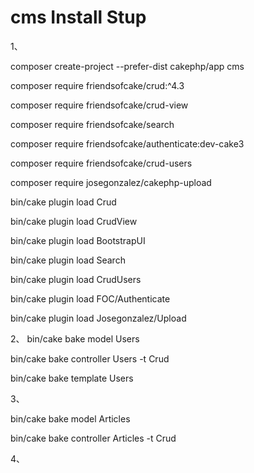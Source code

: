# cms Install Stup

1、

composer create-project --prefer-dist cakephp/app cms

composer require friendsofcake/crud:^4.3

composer require friendsofcake/crud-view

composer require friendsofcake/search

composer require friendsofcake/authenticate:dev-cake3

composer require friendsofcake/crud-users

composer require josegonzalez/cakephp-upload


bin/cake plugin load Crud

bin/cake plugin load CrudView

bin/cake plugin load BootstrapUI

bin/cake plugin load Search

bin/cake plugin load CrudUsers

bin/cake plugin load FOC/Authenticate

bin/cake plugin load Josegonzalez/Upload



2、
bin/cake bake model Users

bin/cake bake controller Users -t Crud

bin/cake bake template Users


3、


bin/cake bake model Articles

bin/cake bake controller Articles -t Crud

4、


